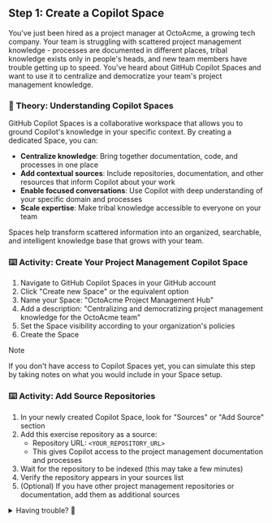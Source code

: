 ## Step 1: Create a Copilot Space

You've just been hired as a project manager at OctoAcme, a growing tech company. Your team is struggling with scattered project management knowledge - processes are documented in different places, tribal knowledge exists only in people's heads, and new team members have trouble getting up to speed. You've heard about GitHub Copilot Spaces and want to use it to centralize and democratize your team's project management knowledge.

### 📖 Theory: Understanding Copilot Spaces

GitHub Copilot Spaces is a collaborative workspace that allows you to ground Copilot's knowledge in your specific context. By creating a dedicated Space, you can:

- **Centralize knowledge**: Bring together documentation, code, and processes in one place
- **Add contextual sources**: Include repositories, documentation, and other resources that inform Copilot about your work
- **Enable focused conversations**: Use Copilot with deep understanding of your specific domain and processes
- **Scale expertise**: Make tribal knowledge accessible to everyone on your team

Spaces help transform scattered information into an organized, searchable, and intelligent knowledge base that grows with your team.

### ⌨️ Activity: Create Your Project Management Copilot Space

1. Navigate to GitHub Copilot Spaces in your GitHub account
1. Click "Create new Space" or the equivalent option
1. Name your Space: "OctoAcme Project Management Hub"
1. Add a description: "Centralizing and democratizing project management knowledge for the OctoAcme team"
1. Set the Space visibility according to your organization's policies
1. Create the Space

> [!NOTE]
> If you don't have access to Copilot Spaces yet, you can simulate this step by taking notes on what you would include in your Space setup.

### ⌨️ Activity: Add Source Repositories

1. In your newly created Copilot Space, look for "Sources" or "Add Source" section
1. Add this exercise repository as a source:
   - Repository URL: `<YOUR_REPOSITORY_URL>`  <!-- Replace with the URL of your fork or copy of this repository -->
   - This gives Copilot access to the project management documentation and processes
1. Wait for the repository to be indexed (this may take a few minutes)
1. Verify the repository appears in your sources list
1. (Optional) If you have other project management repositories or documentation, add them as additional sources

<details>
<summary>Having trouble? 🤷</summary><br/>

- Make sure you have access to GitHub Copilot Spaces (currently in beta/limited access)
- The repository should be publicly accessible for Copilot to index it
- If you can't access Copilot Spaces, you can continue by manually exploring the repository structure and documentation
- Repository indexing can take 5-10 minutes depending on size

</details>
